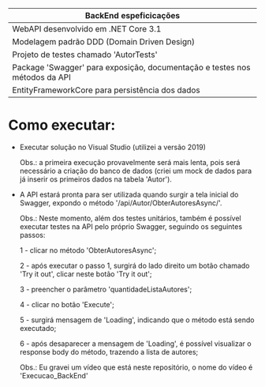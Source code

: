 | BackEnd espeficicações |
| ------ |
| WebAPI desenvolvido em .NET Core 3.1 |
| Modelagem padrão DDD (Domain Driven Design) |
| Projeto de testes chamado 'AutorTests' |
| Package 'Swagger' para exposição, documentação e testes nos métodos da API |
| EntityFrameworkCore para persistência dos dados |

# Como executar:

* Executar solução no Visual Studio (utilizei a versão 2019)

  Obs.: a primeira execução provavelmente será mais lenta, pois será necessário a criação do banco de dados (criei um 
  mock de dados para já inserir os primeiros dados na tabela 'Autor').
* A API estará pronta para ser utilizada quando surgir a tela inicial do Swagger, expondo o método '/api/Autor/ObterAutoresAsync/'.
  
  Obs.: Neste momento, além dos testes unitários, também é possível executar testes na API pelo próprio Swagger, seguindo os
  seguintes passos:
  
  1 - clicar no método 'ObterAutoresAsync';
  
  2 - após executar o passo 1, surgirá do lado direito um botão chamado 'Try it out', clicar neste botão 'Try it out';
  
  3 - preencher o parâmetro 'quantidadeListaAutores';
  
  4 - clicar no botão 'Execute';
  
  5 - surgirá mensagem de 'Loading', indicando que o método está sendo executado;
  
  6 - após desaparecer a mensagem de 'Loading', é possível visualizar o response body do método, trazendo a lista de autores;
  

  Obs.: Eu gravei um vídeo que está neste repositório, o nome do vídeo é 'Execucao_BackEnd'
